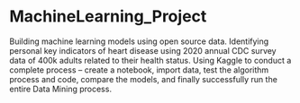 # MachineLearning_Project
Building machine learning models using open source data. Identifying personal key indicators of heart disease using 2020 annual CDC survey data of 400k adults related to their health status. Using Kaggle to conduct a complete process – create a notebook, import data, test the algorithm process and code, compare the models, and finally successfully run the entire Data Mining process. 

